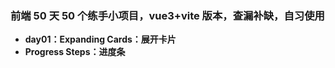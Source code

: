 ### **前端 50 天 50 个练手小项目，vue3+vite 版本，查漏补缺，自习使用**

- **day01：Expanding Cards：展开卡片**
- **Progress Steps：进度条**
